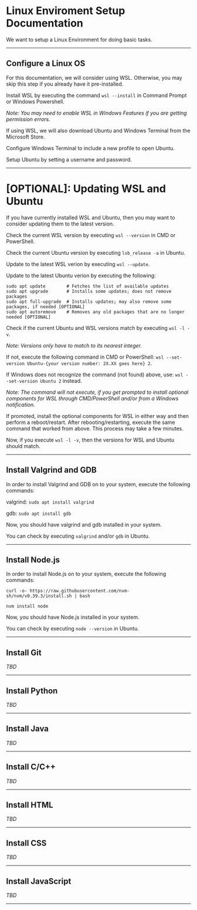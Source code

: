 # Linux Enviroment Setup Documentation

We want to setup a Linux Environment for doing basic tasks.

***

## Configure a Linux OS

For this documentation, we will consider using WSL. Otherwise, you may skip this step if you already have it pre-installed.

Install WSL by executing the command ```wsl --install``` in Command Prompt or Windows Powershell.

*Note: You may need to enable WSL in Windows Features if you are getting permission errors.*

If using WSL, we will also download Ubuntu and Windows Terminal from the Microsoft Store.

Configure Windows Terminal to include a new profile to open Ubuntu.

Setup Ubuntu by setting a username and password.

***

# [OPTIONAL]: Updating WSL and Ubuntu

If you have currently installed WSL and Ubuntu, then you may want to consider updating them to the latest version.

Check the current WSL version by executing ```wsl --version``` in CMD or PowerShell.

Check the current Ubuntu version by executing ```lsb_release -a``` in Ubuntu.

Update to the latest WSL verion by executing ```wsl --update```.

Update to the latest Ubuntu verion by executing the following:

```
sudo apt update        # Fetches the list of available updates
sudo apt upgrade       # Installs some updates; does not remove packages
sudo apt full-upgrade  # Installs updates; may also remove some packages, if needed [OPTIONAL]
sudo apt autoremove    # Removes any old packages that are no longer needed [OPTIONAL]
```

Check if the current Ubuntu and WSL versions match by executing ```wsl -l -v```.

*Note: Versions only have to match to its nearest integer.*

If not, execute the following command in CMD or PowerShell: ```wsl --set-version Ubuntu-{your version number: 2X.XX goes here} 2```.

If Windows does not recognize the command (not found) above, use:  ```wsl --set-version Ubuntu 2``` instead.

*Note: The command will not execute, if you get prompted to install optional components for WSL through CMD/PowerShell and/or from a Windows notification.*

If promoted, install the optional components for WSL in either way and then perform a reboot/restart. After rebooting/restarting, execute the same command that worked from above. This process may take a few minutes.

Now, if you execute ```wsl -l -v```, then the versions for WSL and Ubuntu should match.

***

## Install Valgrind and GDB

In order to install Valgrind and GDB on to your system, execute the following commands:

valgrind: ```sudo apt install valgrind```

gdb: ```sudo apt install gdb```

Now, you should have valgrind and gdb installed in your system.

You can check by executing ```valgrind``` and/or ```gdb``` in Ubuntu.

***

## Install Node.js

In order to install Node.js on to your system, execute the following commands:

```curl -o- https://raw.githubusercontent.com/nvm-sh/nvm/v0.39.3/install.sh | bash```

```nvm install node```

Now, you should have Node.js installed in your system.

You can check by executing ```node --version``` in Ubuntu.

***

## Install Git

*TBD*

***

## Install Python

*TBD*

***

## Install Java

*TBD*

***

## Install C/C++

*TBD*

***

## Install HTML

*TBD*

***

## Install CSS

*TBD*

***

## Install JavaScript

*TBD*

***
